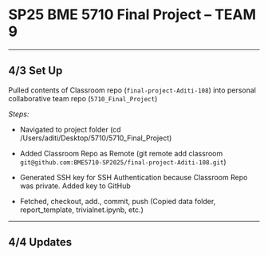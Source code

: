 # SP25 BME 5710 Final Project – TEAM 9

---

## 4/3 Set Up
Pulled contents of Classroom repo (`final-project-Aditi-108`) into personal collaborative team repo (`5710_Final_Project`)

*Steps:*
- Navigated to project folder (cd /Users/aditi/Desktop/5710/5710_Final_Project)

- Added Classroom Repo as Remote (git remote add classroom `git@github.com:BME5710-SP2025/final-project-Aditi-108.git`)

- Generated SSH key for SSH Authentication because Classroom Repo was private. Added key to GitHub

- Fetched, checkout, add., commit, push (Copied data folder, report_template, trivialnet.ipynb, etc.)

---
## 4/4 Updates
